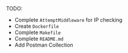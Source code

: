 TODO:

 - Complete `AttemptMiddleware` for IP checking
 - Create `Dockerfile`
 - Complete `Makefile`
 - Complete `README.md`
 - Add Postman Collection